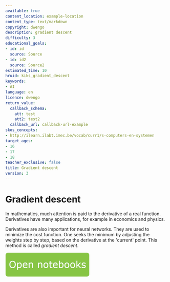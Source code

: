 ```yaml
---
available: true
content_location: example-location
content_type: text/markdown
copyright: dwengo
description: gradient descent
difficulty: 3
educational_goals:
- id: id
  source: Source
- id: id2
  source: Source2
estimated_time: 10
hruid: kiks_gradient_descent
keywords:
- AI
language: en
licence: dwengo
return_value:
  callback_schema:
    att: test
    att2: test2
  callback_url: callback-url-example
skos_concepts:
- http://ilearn.ilabt.imec.be/vocab/curr1/s-computers-en-systemen
target_ages:
- 16
- 17
- 18
teacher_exclusive: false
title: Gradient descent
version: 3
---
```

# Gradient descent
In mathematics, much attention is paid to the derivative of a real function. Derivatives have many applications, for example in economics and physics.

Derivatives are also important for neural networks. They are used to minimize the cost function. One seeks the minimum by adjusting the
weights step by step, based on the derivative at the 'current' point. This method is called _gradient descent_.

[![](embed/Knop.png "Button")](https://kiks.ilabt.imec.be/hub/tmplogin?id=1760_en "Gradient descent")